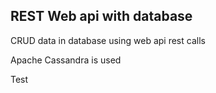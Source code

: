 ## REST Web api with database

CRUD data in database using web api rest calls

Apache Cassandra is used

Test
